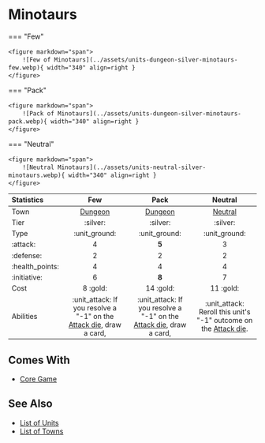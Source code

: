 # Minotaurs

=== "Few"

    <figure markdown="span">
        ![Few of Minotaurs](../assets/units-dungeon-silver-minotaurs-few.webp){ width="340" align=right }
    </figure>

=== "Pack"

    <figure markdown="span">
        ![Pack of Minotaurs](../assets/units-dungeon-silver-minotaurs-pack.webp){ width="340" align=right }
    </figure>

=== "Neutral"

    <figure markdown="span">
        ![Neutral Minotaurs](../assets/units-neutral-silver-minotaurs.webp){ width="340" align=right }
    </figure>


| Statistics | Few | Pack | Neutral |
| :--- | :---: | :---: | :---: |
| Town | [Dungeon](../towns/dungeon.md) | [Dungeon](../towns/dungeon.md) | [Neutral](../towns/neutral.md) |
| Tier | :silver: | :silver: | :silver: |
| Type | :unit_ground: | :unit_ground: | :unit_ground: |
| :attack: | 4 | **5** | 3 |
| :defense: | 2 | 2 | 2 |
| :health_points: | 4 | 4 | 4 |
| :initiative: | 6 | **8** | 7 |
| Cost | 8 :gold: | 14 :gold: | 11 :gold: |
| Abilities | :unit_attack: If you resolve a "-1" on the [Attack die](../dice.md#attack-die), draw a card, | :unit_attack: If you resolve a "-1" on the [Attack die](../dice.md#attack-die), draw a card, | :unit_attack: Reroll this unit's "-1" outcome on the [Attack die](../dice.md#attack-die). |


## Comes With

- [Core Game](../content.md)


## See Also

- [List of Units](index.md)
- [List of Towns](../towns/index.md)